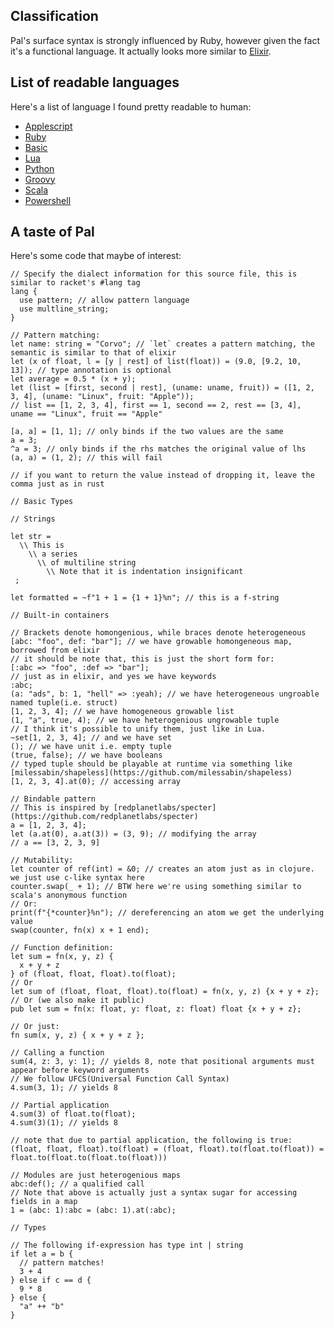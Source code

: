 ## Classification
Pal's surface syntax is strongly influenced by Ruby, however given the fact it's a functional language. It actually looks more similar to [Elixir](https://elixir-lang.org/). 


## List of readable languages

Here's a list of language I found pretty readable to human:
- [Applescript](https://macosxautomation.com/applescript/)
- [Ruby](https://www.ruby-lang.org/)
- [Basic](https://en.wikipedia.org/wiki/BASIC)
- [Lua](https://www.lua.org/)
- [Python](https://www.python.org/)
- [Groovy](https://groovy-lang.org/)
- [Scala](https://www.scala-lang.org/)
- [Powershell](https://learn.microsoft.com/en-us/powershell/)

## A taste of Pal

Here's some code that maybe of interest: 

```
// Specify the dialect information for this source file, this is similar to racket's #lang tag
lang {
  use pattern; // allow pattern language
  use multline_string;
}

// Pattern matching:
let name: string = "Corvo"; // `let` creates a pattern matching, the semantic is similar to that of elixir
let (x of float, l = [y | rest] of list(float)) = (9.0, [9.2, 10, 13]); // type annotation is optional
let average = 0.5 * (x + y);
let (list = [first, second | rest], (uname: uname, fruit)) = ([1, 2, 3, 4], (uname: "Linux", fruit: "Apple"));
// list == [1, 2, 3, 4], first == 1, second == 2, rest == [3, 4], uname == "Linux", fruit == "Apple"

[a, a] = [1, 1]; // only binds if the two values are the same
a = 3;
^a = 3; // only binds if the rhs matches the original value of lhs
(a, a) = (1, 2); // this will fail

// if you want to return the value instead of dropping it, leave the comma just as in rust

// Basic Types

// Strings

let str = 
  \\ This is 
    \\ a series
      \\ of multiline string
        \\ Note that it is indentation insignificant
 ;

let formatted = ~f"1 + 1 = {1 + 1}%n"; // this is a f-string

// Built-in containers

// Brackets denote homongenious, while braces denote heterogeneous
[abc: "foo", def: "bar"]; // we have growable homongeneous map, borrowed from elixir
// it should be note that, this is just the short form for:
[:abc => "foo", :def => "bar"];
// just as in elixir, and yes we have keywords
:abc;
(a: "ads", b: 1, "hell" => :yeah); // we have heterogeneous ungroable named tuple(i.e. struct)
[1, 2, 3, 4]; // we have homogeneous growable list 
(1, "a", true, 4); // we have heterogenious ungrowable tuple
// I think it's possible to unify them, just like in Lua.   
~set[1, 2, 3, 4]; // and we have set
(); // we have unit i.e. empty tuple
(true, false); // we have booleans
// typed tuple should be playable at runtime via something like [milessabin/shapeless](https://github.com/milessabin/shapeless)
[1, 2, 3, 4].at(0); // accessing array 

// Bindable pattern
// This is inspired by [redplanetlabs/specter](https://github.com/redplanetlabs/specter)
a = [1, 2, 3, 4];
let (a.at(0), a.at(3)) = (3, 9); // modifying the array
// a == [3, 2, 3, 9]

// Mutability:
let counter of ref(int) = &0; // creates an atom just as in clojure. we just use c-like syntax here
counter.swap(_ + 1); // BTW here we're using something similar to scala's anonymous function
// Or: 
print(f"{*counter}%n"); // dereferencing an atom we get the underlying value
swap(counter, fn(x) x + 1 end);

// Function definition: 
let sum = fn(x, y, z) {
  x + y + z
} of (float, float, float).to(float);
// Or
let sum of (float, float, float).to(float) = fn(x, y, z) {x + y + z};
// Or (we also make it public) 
pub let sum = fn(x: float, y: float, z: float) float {x + y + z};

// Or just:
fn sum(x, y, z) { x + y + z };

// Calling a function
sum(4, z: 3, y: 1); // yields 8, note that positional arguments must appear before keyword arguments
// We follow UFCS(Universal Function Call Syntax)
4.sum(3, 1); // yields 8

// Partial application
4.sum(3) of float.to(float);
4.sum(3)(1); // yields 8

// note that due to partial application, the following is true:
(float, float, float).to(float) = (float, float).to(float.to(float)) = float.to(float.to(float.to(float)))

// Modules are just heterogenious maps
abc:def(); // a qualified call
// Note that above is actually just a syntax sugar for accessing fields in a map
1 = (abc: 1):abc = (abc: 1).at(:abc);

// Types

// The following if-expression has type int | string
if let a = b {
  // pattern matches!
  3 + 4
} else if c == d {
  9 * 8
} else {
  "a" ++ "b"
}
```

